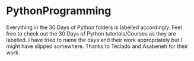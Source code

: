 # PythonProgramming
Everything in the 30 Days of Python folders is labelled accordingly. 
Feel free to check out the 30 Days of Python tutorials/Courses as they are labelled.
I have tried to name the days and their work appropriately but I might have slipped somewhere.
Thanks to Teclado and Asabeneh for their work. 
